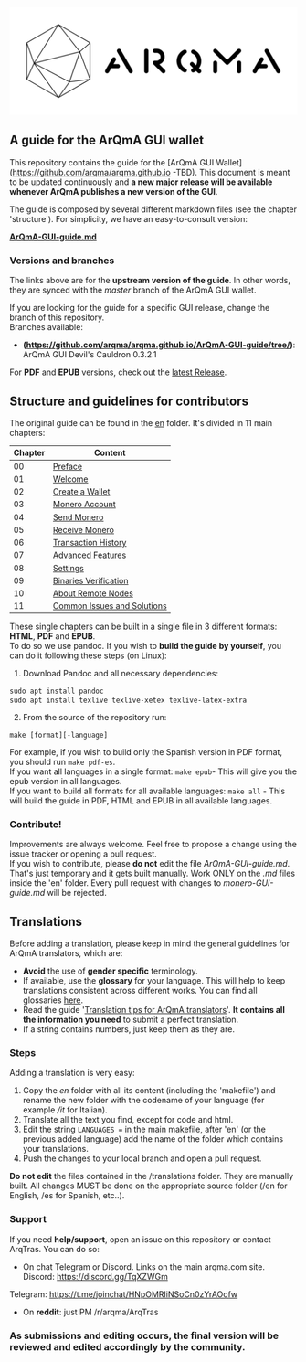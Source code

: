 ![ArQmA_logo](media/monero-logo-1280.png)
## A guide for the ArQmA GUI wallet

This repository contains the guide for the [ArQmA GUI Wallet](https://github.com/arqma/arqma.github.io -TBD).
This document is meant to be updated continuously and **a new major release will be available whenever ArQmA publishes a new version of the GUI**.
&nbsp;

The guide is composed by several different markdown files (see the chapter 'structure'). For simplicity, we have an easy-to-consult version:
&nbsp;

**[ArQmA-GUI-guide.md](https://github.com/arqma/arqma.github.io/ArQmA-GUI-guide/blob/master/ArQmA-GUI-guide.md)**

### Versions and branches
The links above are for the **upstream version of the guide**. In other words, they are synced with the *master* branch of the ArQmA GUI wallet.
&nbsp;

If you are looking for the guide for a specific GUI release, change the branch of this repository.  
Branches available:

+ **(https://github.com/arqma/arqma.github.io/ArQmA-GUI-guide/tree/)**: ArQmA GUI Devil's Cauldron 0.3.2.1


For **PDF** and **EPUB** versions, check out the [latest Release](https://github.com/arqma/arqma.github.io/ArQmA-GUI-guide/releases).

## Structure and guidelines for contributors
The original guide can be found in the [en](https://github.com/arqma/arqma.github.io/ArQmA-GUI-guide/blob/master/en) folder. It's divided in 11 main chapters:

**Chapter**|**Content**
---|--- 
00 | [Preface](https://github.com/monero-ecosystem/monero-GUI-guide/blob/master/en/ch00.md)
01 | [Welcome](https://github.com/monero-ecosystem/monero-GUI-guide/blob/master/en/ch01.md)
02 | [Create a Wallet](https://github.com/monero-ecosystem/monero-GUI-guide/blob/master/en/ch02.md)
03 | [Monero Account](https://github.com/monero-ecosystem/monero-GUI-guide/blob/master/en/ch03.md)
04 | [Send Monero](https://github.com/monero-ecosystem/monero-GUI-guide/blob/master/en/ch04.md)
05 | [Receive Monero](https://github.com/monero-ecosystem/monero-GUI-guide/blob/master/en/ch05.md)
06 | [Transaction History](https://github.com/monero-ecosystem/monero-GUI-guide/blob/master/en/ch06.md)
07 | [Advanced Features](https://github.com/monero-ecosystem/monero-GUI-guide/blob/master/en/ch07.md)
08 | [Settings](https://github.com/monero-ecosystem/monero-GUI-guide/blob/master/en/ch08.md)
09 | [Binaries Verification](https://github.com/monero-ecosystem/monero-GUI-guide/blob/master/en/ch09.md)
10 | [About Remote Nodes](https://github.com/monero-ecosystem/monero-GUI-guide/blob/master/en/ch10.md)
11 | [Common Issues and Solutions](https://github.com/monero-ecosystem/monero-GUI-guide/blob/master/en/ch11.md)

These single chapters can be built in a single file in 3 different formats: **HTML**, **PDF** and **EPUB**.  
To do so we use pandoc. If you wish to **build the guide by yourself**, you can do it following these steps (on Linux):

1. Download Pandoc and all necessary dependencies:
```
sudo apt install pandoc
sudo apt install texlive texlive-xetex texlive-latex-extra
```

2. From the source of the repository run:
```
make [format][-language]
```
For example, if you wish to build only the Spanish version in PDF format, you should run `make pdf-es`.  
If you want all languages in a single format: `make epub`- This will give you the epub version in all languages.  
If you want to build all formats for all available languages: `make all` - This will build the guide in PDF, HTML and EPUB in all available languages.

### Contribute!
Improvements are always welcome. Feel free to propose a change using the issue tracker or opening a pull request.  
If you wish to contribute, please **do not** edit the file *ArQmA-GUI-guide.md*. That's just temporary and it gets built manually. Work ONLY on the *.md* files inside the 'en' folder. Every pull request with changes to *monero-GUI-guide.md* will be rejected.

## Translations
Before adding a translation, please keep in mind the general guidelines for ArQmA translators, which are:

- **Avoid** the use of **gender specific** terminology.
- If available, use the **glossary** for your language. This will help to keep translations consistent across different works. You can find all glossaries [here](https://github.com/monero-ecosystem/monero-translations/tree/master/terminology-guides).
- Read the guide '[Translation tips for ArQmA translators](https://github.com/monero-ecosystem/monero-translations/blob/master/translation-tips.md)'. **It contains all the information you need** to submit a perfect translation.
- If a string contains numbers, just keep them as they are.

### Steps
Adding a translation is very easy:

1. Copy the *en* folder with all its content (including the 'makefile') and rename the new folder with the codename of your language (for example */it* for Italian).
2. Translate all the text you find, except for code and html.
3. Edit the string `LANGUAGES =` in the main makefile, after 'en' (or the previous added language) add the name of the folder which contains your translations.
4. Push the changes to your local branch and open a pull request.

**Do not edit** the files contained in the /translations folder. They are manually built. All changes MUST be done on the appropriate source folder (/en for English, /es for Spanish, etc..).

### Support
If you need **help/support**, open an issue on this repository or contact ArqTras. You can do so:
  
+ On chat Telegram or Discord. Links on the main arqma.com site.
Discord: https://discord.gg/TqXZWGm

Telegram: https://t.me/joinchat/HNpOMRIiNSoCn0zYrAOofw

+ On **reddit**: just PM /r/arqma/ArqTras

### As submissions and editing occurs, the final version will be reviewed and edited accordingly by the community.
